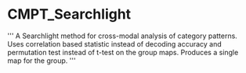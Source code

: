# CMPT_Searchlight

'''
A Searchlight method for cross-modal analysis of category patterns. Uses correlation based statistic instead of decoding accuracy and permutation test instead of t-test on the group maps. Produces a single map for the group. 
'''
